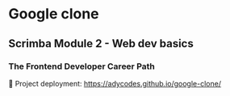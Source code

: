# Google clone
## Scrimba Module 2 - Web dev basics
### The Frontend Developer Career Path

🔗 Project deployment: https://adycodes.github.io/google-clone/